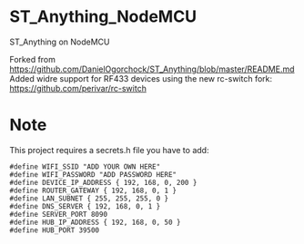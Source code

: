 # ST_Anything_NodeMCU
ST_Anything on NodeMCU

Forked from https://github.com/DanielOgorchock/ST_Anything/blob/master/README.md 
Added widre support for RF433 devices using the new rc-switch fork: https://github.com/perivar/rc-switch

Note
====
This project requires a secrets.h file you have to add:
```
#define WIFI_SSID "ADD YOUR OWN HERE"
#define WIFI_PASSWORD "ADD PASSWORD HERE"
#define DEVICE_IP_ADDRESS { 192, 168, 0, 200 }
#define ROUTER_GATEWAY { 192, 168, 0, 1 }
#define LAN_SUBNET { 255, 255, 255, 0 }
#define DNS_SERVER { 192, 168, 0, 1 }
#define SERVER_PORT 8090
#define HUB_IP_ADDRESS { 192, 168, 0, 50 }
#define HUB_PORT 39500
```

